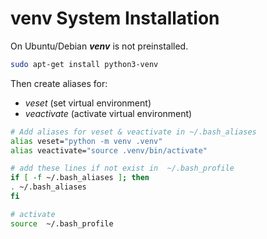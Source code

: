 # venv System Installation

On Ubuntu/Debian **_venv_** is not preinstalled.

```bash
sudo apt-get install python3-venv
```

Then create aliases for:

- _veset_ (set virtual environment)
- _veactivate_ (activate virtual environment)

```bash
# Add aliases for veset & veactivate in ~/.bash_aliases
alias veset="python -m venv .venv"
alias veactivate="source .venv/bin/activate"

# add these lines if not exist in  ~/.bash_profile
if [ -f ~/.bash_aliases ]; then
. ~/.bash_aliases
fi

# activate
source  ~/.bash_profile
```
